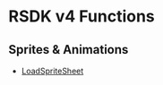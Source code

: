 # RSDK v4 Functions

## Sprites & Animations
- [LoadSpriteSheet](Animations-Sprites/LoadSpriteSheet/README.md)